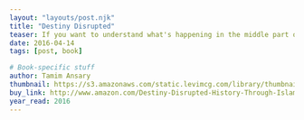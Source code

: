 ```yaml
---
layout: "layouts/post.njk"
title: "Destiny Disrupted"
teaser: If you want to understand what's happening in the middle part of the world today, this book is a must read.
date: 2016-04-14
tags: [post, book]

# Book-specific stuff
author: Tamim Ansary
thumbnail: https://s3.amazonaws.com/static.levimcg.com/library/thumbnail-destiny-disrupted.jpg
buy_link: http://www.amazon.com/Destiny-Disrupted-History-Through-Islamic/dp/1586488139
year_read: 2016
---
```

